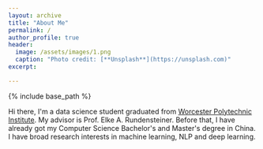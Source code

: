 ```yaml
---
layout: archive
title: "About Me"
permalink: /
author_profile: true
header: 
  image: /assets/images/1.png
  caption: "Photo credit: [**Unsplash**](https://unsplash.com)"
excerpt: 

---
```

{% include base_path %}

 Hi there, I'm a data science student graduated from [Worcester Polytechnic Institute](https://www.wpi.edu/). My advisor is Prof. Elke A. Rundensteiner. Before that, I have already got my Computer Science Bachelor's and Master's degree in China. I have broad research interests in machine learning, NLP and deep learning.